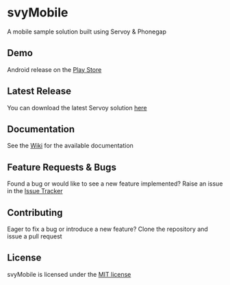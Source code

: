 # svyMobile
A mobile sample solution built using Servoy & Phonegap

Demo
-------------
Android release on the [Play Store](https://play.google.com/store/apps/details?id=com.servoy.mobile)

Latest Release
-------------
You can download the latest Servoy solution [here](https://github.com/Servoy/svyMobile/releases)

Documentation
-------------
See the [Wiki](https://github.com/Servoy/svyMobile/wiki) for the available documentation

Feature Requests & Bugs
-----------------------
Found a bug or would like to see a new feature implemented? Raise an issue in the [Issue Tracker](https://github.com/Servoy/svyMobile/issues)

Contributing
-------------
Eager to fix a bug or introduce a new feature? Clone the repository and issue a pull request

License
-------
svyMobile is licensed under the [MIT license](https://opensource.org/licenses/MIT)
